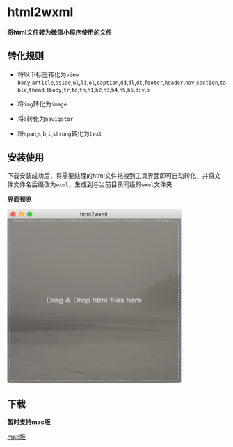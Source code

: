 # html2wxml

**将html文件转为微信小程序使用的文件**

## 转化规则
- 将以下标签转化为`view`
`body`,`article`,`aside`,`ul`,`li`,`ol`,`caption`,`dd`,`dl`,`dt`,`footer`,`header`,`nav`,`section`,`table`,`thead`,`tbody`,`tr`,`td`,`th`,`h1`,`h2`,`h3`,`h4`,`h5`,`h6`,`div`,`p`
- 将`img`转化为`image`

- 将`a`转化为`navigator`

- 将`span`,`s`,`b`,`i`,`strong`转化为`text`


## 安装使用
下载安装成功后，将需要处理的html文件拖拽到工具界面即可自动转化，并将文件文件名后缀改为`wxml`，生成到与当前目录同级的`wxml`文件夹

**界面预览**

<img src="img/preview.png" width="400" height="400" alt="html2wxml界面">


## 下载
**暂时支持mac版**

[mac版](https://github.com/timezhong/html2wxml/raw/master/html2wxml-1.0.dmg)
